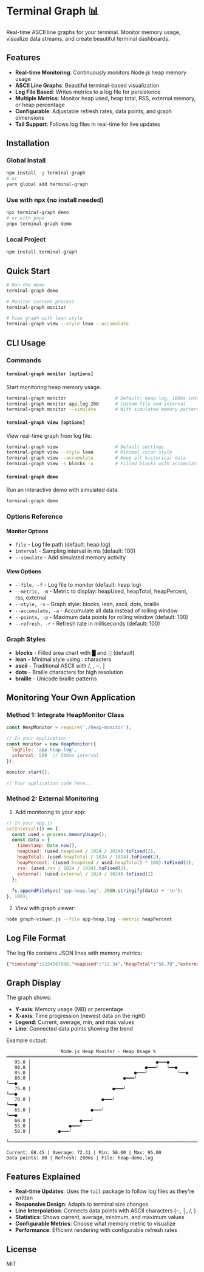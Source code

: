 # Terminal Graph 📊

Real-time ASCII line graphs for your terminal. Monitor memory usage, visualize data streams, and create beautiful terminal dashboards.

## Features

- **Real-time Monitoring**: Continuously monitors Node.js heap memory usage
- **ASCII Line Graphs**: Beautiful terminal-based visualization
- **Log File Based**: Writes metrics to a log file for persistence
- **Multiple Metrics**: Monitor heap used, heap total, RSS, external memory, or heap percentage
- **Configurable**: Adjustable refresh rates, data points, and graph dimensions
- **Tail Support**: Follows log files in real-time for live updates

## Installation

### Global Install
```bash
npm install -g terminal-graph
# or
yarn global add terminal-graph
```

### Use with npx (no install needed)
```bash
npx terminal-graph demo
# or with pnpx
pnpx terminal-graph demo
```

### Local Project
```bash
npm install terminal-graph
```

## Quick Start

```bash
# Run the demo
terminal-graph demo

# Monitor current process
terminal-graph monitor

# View graph with lean style
terminal-graph view --style lean --accumulate
```

## CLI Usage

### Commands

#### `terminal-graph monitor [options]`
Start monitoring heap memory usage.

```bash
terminal-graph monitor                  # Default: heap.log, 100ms interval
terminal-graph monitor app.log 200      # Custom file and interval
terminal-graph monitor --simulate       # With simulated memory patterns
```

#### `terminal-graph view [options]`
View real-time graph from log file.

```bash
terminal-graph view                     # Default settings
terminal-graph view --style lean        # Minimal colon style
terminal-graph view --accumulate        # Keep all historical data
terminal-graph view -s blocks -a        # Filled blocks with accumulation
```

#### `terminal-graph demo`
Run an interactive demo with simulated data.

```bash
terminal-graph demo
```

### Options Reference

#### Monitor Options
- `file` - Log file path (default: heap.log)
- `interval` - Sampling interval in ms (default: 100)
- `--simulate` - Add simulated memory activity

#### View Options
- `--file, -f` - Log file to monitor (default: heap.log)
- `--metric, -m` - Metric to display: heapUsed, heapTotal, heapPercent, rss, external
- `--style, -s` - Graph style: blocks, lean, ascii, dots, braille
- `--accumulate, -a` - Accumulate all data instead of rolling window
- `--points, -p` - Maximum data points for rolling window (default: 100)
- `--refresh, -r` - Refresh rate in milliseconds (default: 100)

### Graph Styles

- **blocks** - Filled area chart with █ and ░ (default)
- **lean** - Minimal style using : characters
- **ascii** - Traditional ASCII with /, \, ─, │
- **dots** - Braille characters for high resolution
- **braille** - Unicode braille patterns

## Monitoring Your Own Application

### Method 1: Integrate HeapMonitor Class

```javascript
const HeapMonitor = require('./heap-monitor');

// In your application
const monitor = new HeapMonitor({
  logFile: 'app-heap.log',
  interval: 500  // 500ms interval
});

monitor.start();

// Your application code here...
```

### Method 2: External Monitoring

1. Add monitoring to your app:
```javascript
// In your app.js
setInterval(() => {
  const used = process.memoryUsage();
  const data = {
    timestamp: Date.now(),
    heapUsed: (used.heapUsed / 1024 / 1024).toFixed(2),
    heapTotal: (used.heapTotal / 1024 / 1024).toFixed(2),
    heapPercent: ((used.heapUsed / used.heapTotal) * 100).toFixed(2),
    rss: (used.rss / 1024 / 1024).toFixed(2),
    external: (used.external / 1024 / 1024).toFixed(2)
  };
  
  fs.appendFileSync('app-heap.log', JSON.stringify(data) + '\n');
}, 100);
```

2. View with graph viewer:
```bash
node graph-viewer.js --file app-heap.log --metric heapPercent
```

## Log File Format

The log file contains JSON lines with memory metrics:

```json
{"timestamp":1234567890,"heapUsed":"12.34","heapTotal":"56.78","external":"1.23","rss":"90.12","heapPercent":"21.74"}
```

## Graph Display

The graph shows:
- **Y-axis**: Memory usage (MB) or percentage
- **X-axis**: Time progression (newest data on the right)
- **Legend**: Current, average, min, and max values
- **Line**: Connected data points showing the trend

Example output:
```
                    Node.js Heap Monitor - Heap Usage %
════════════════════════════════════════════════════════════════════════════════
   95.0 │                                              ●━━━●                          
   90.0 │                                          ●━━━┘   └━━●                      
   85.0 │                                      ●━━━┘           └━━●                  
   80.0 │                                  ●━━━┘                   └━━●              
   75.0 │                              ●━━━┘                           └━━●          
   70.0 │                          ●━━━┘                                   └━━●      
   65.0 │                      ●━━━┘                                           └━━●  
   60.0 │                  ●━━━┘                                                     
   55.0 │              ●━━━┘                                                         
   50.0 │          ●━━━┘                                                             
        └────────────────────────────────────────────────────────────────────────

Current: 68.45 | Average: 72.31 | Min: 50.00 | Max: 95.00
Data points: 80 | Refresh: 200ms | File: heap-demo.log
```

## Features Explained

- **Real-time Updates**: Uses the `tail` package to follow log files as they're written
- **Responsive Design**: Adapts to terminal size changes
- **Line Interpolation**: Connects data points with ASCII characters (─, │, /, \)
- **Statistics**: Shows current, average, minimum, and maximum values
- **Configurable Metrics**: Choose what memory metric to visualize
- **Performance**: Efficient rendering with configurable refresh rates

## License

MIT